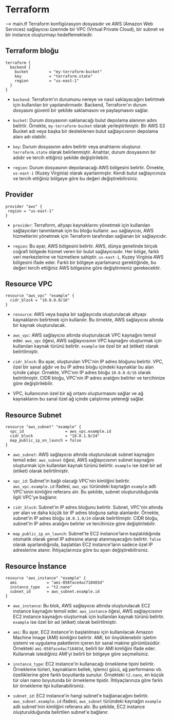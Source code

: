 # Terraform

--> main.tf Terraform konfigürasyon dosyasıdır ve AWS (Amazon Web Services) sağlayıcısı üzerinde bir VPC (Virtual Private Cloud), bir subnet ve bir instance oluşturmayı hedeflemektedir. 

## Terraform bloğu

```hcl
terraform {
  backend {
    bucket         = "my-terraform-bucket"
    key            = "terraform.state"
    region         = "us-east-1"
  }
}
```

- `backend`: Terraform'ın durumunu nereye ve nasıl saklayacağını belirtmek için kullanılan bir yapılandırmadır. Backend, Terraform'ın durum dosyasını güvenli bir şekilde saklamasını ve paylaşmasını sağlar.

- `bucket`: Durum dosyasının saklanacağı bulut depolama alanının adını belirtir. Örnekte, `my-terraform-bucket` olarak yerleştirilmiştir. Bir AWS S3 Bucket adı veya başka bir desteklenen bulut sağlayıcısının depolama alanı adı olabilir.

- `key`: Durum dosyasının adını belirtir veya anahtarını oluşturur. `terraform.state` olarak belirlenmiştir. Anahtar, durum dosyasının bir adıdır ve tercih ettiğiniz şekilde değiştirilebilir.

- `region`: Durum dosyasının depolanacağı AWS bölgesini belirtir. Örnekte, `us-east-1` (Kuzey Virginia) olarak ayarlanmıştır. Kendi bulut sağlayıcınıza ve tercih ettiğiniz bölgeye göre bu değeri değiştirebilirsiniz.

## Provider

```hcl
provider "aws" {
 region = "us-east-1"
}
```

- `provider`: Terraform, altyapı kaynaklarını yönetmek için kullanılan sağlayıcıları tanımlamak için bu bloğu kullanır. `aws` sağlayıcısı, AWS hizmetlerini yönetmek için Terraform tarafından sağlanan bir sağlayıcıdır.

- `region`: Bu ayar, AWS bölgesini belirtir. AWS, dünya genelinde birçok coğrafi bölgede hizmet veren bir bulut sağlayıcısıdır. Her bölge, farklı veri merkezlerine ve hizmetlere sahiptir. `us-east-1`, Kuzey Virginia AWS bölgesini ifade eder. Farklı bir bölgeye ayarlamanız gerektiğinde, bu değeri tercih ettiğiniz AWS bölgesine göre değiştirmeniz gerekecektir.

## Resource VPC

```hcl
resource "aws_vpc" "example" {
  cidr_block = "10.0.0.0/16"
}
```

- `resource`: AWS veya başka bir sağlayıcıda oluşturulacak altyapı kaynaklarını belirtmek için kullanılır. Bu örnekte, AWS sağlayıcısı altında bir kaynak oluşturulacak.

- `aws_vpc`: AWS sağlayıcısı altında oluşturulacak VPC kaynağını temsil eder. `aws_vpc` öğesi, AWS sağlayıcısının VPC kaynağını oluşturmak için kullanılan kaynak türünü belirtir. `example` ise özel bir ad (etiket) olarak belirtilmiştir.

- `cidr_block`: Bu ayar, oluşturulan VPC'nin IP adres bloğunu belirtir. VPC, özel bir sanal ağdır ve bu IP adres bloğu içindeki kaynaklar bu alan içinde çalışır. Örnekte, VPC'nin IP adres bloğu `10.0.0.0/16` olarak belirtilmiştir. CIDR bloğu, VPC'nin IP adres aralığını belirler ve tercihinize göre değiştirilebilir.

- VPC, kullanıcının özel bir ağ ortamı oluşturmasını sağlar ve ağ kaynaklarını bu sanal özel ağ içinde çalıştırma yeteneği sağlar.

## Resource Subnet

```hcl
resource "aws_subnet" "example" {
  vpc_id                  = aws_vpc.example.id
  cidr_block              = "10.0.1.0/24"
  map_public_ip_on_launch = false
}
```

- `aws_subnet`: AWS sağlayıcısı altında oluşturulacak subnet kaynağını temsil eder. `aws_subnet` öğesi, AWS sağlayıcısının subnet kaynağını oluşturmak için kullanılan kaynak türünü belirtir. `example` ise özel bir ad (etiket) olarak belirtilmiştir.

- `vpc_id`: Subnet'in bağlı olacağı VPC'nin kimliğini belirtir. `aws_vpc.example.id` ifadesi, `aws_vpc` türündeki kaynağın `example` adlı VPC'sinin kimliğini referans alır. Bu şekilde, subnet oluşturulduğunda ilgili VPC'ye bağlanır.

- `cidr_block`: Subnet'in IP adres bloğunu belirtir. Subnet, VPC'nin altında yer alan ve daha küçük bir IP adres bloğuna sahip alanlardır. Örnekte, subnet'in IP adres bloğu `10.0.1.0/24` olarak belirtilmiştir. CIDR bloğu, subnet'in IP adres aralığını belirler ve tercihinize göre değiştirilebilir.

- `map_public_ip_on_launch`: Subnet'te EC2 instance'ların başlatıldığında otomatik olarak genel IP adresine atanıp atanmayacağını belirtir. `false` olarak ayarlandığında, başlatılan EC2 instance'ların sadece özel IP adreslerine atanır. İhtiyaçlarınıza göre bu ayarı değiştirebilirsiniz.

## Resource İnstance

```hcl
resource "aws_instance" "example" {
  ami             = "ami-058face4ac718403d"
  instance_type   = "t2.nano"
  subnet_id       = aws_subnet.example.id
}
```

- `aws_instance`: Bu blok, AWS sağlayıcısı altında oluşturulacak EC2 instance kaynağını temsil eder. `aws_instance` öğesi, AWS sağlayıcısının EC2 instance kaynağını oluşturmak için kullanılan kaynak türünü belirtir. `example` ise özel bir ad (etiket) olarak belirtilmiştir.

- `ami`: Bu ayar, EC2 instance'in başlatılması için kullanılacak Amazon Machine Image (AMI) kimliğini belirtir. AMI, bir önyüklenebilir işletim sistemi ve uygulama paketlerini içeren bir sanal makine görüntüsüdür. Örnekteki `ami-058face4ac718403d`, belirli bir AMI kimliğini ifade eder. Kullanmak istediğiniz AMI'yi belirli bir bölgeye göre seçmelisiniz.

- `instance_type`: EC2 instance'in kullanacağı örnekleme tipini belirtir. Örnekleme türleri, kaynakların bellek, işlemci gücü, ağ performansı vb. özelliklerine göre farklı boyutlarda sunulur. Örnekteki `t2.nano`, en küçük tür olan nano boyutunda bir örnekleme tipidir. İhtiyaçlarınıza göre farklı bir örnekleme tipi kullanabilirsiniz.

- `subnet_id`: EC2 instance'in hangi subnet'e bağlanacağını belirtir. `aws_subnet.example.id` ifadesi, `aws_subnet` türündeki kaynağın `example` adlı subnet'inin kimliğini referans alır. Bu şekilde, EC2 instance oluşturulduğunda belirtilen subnet'e bağlanır.
